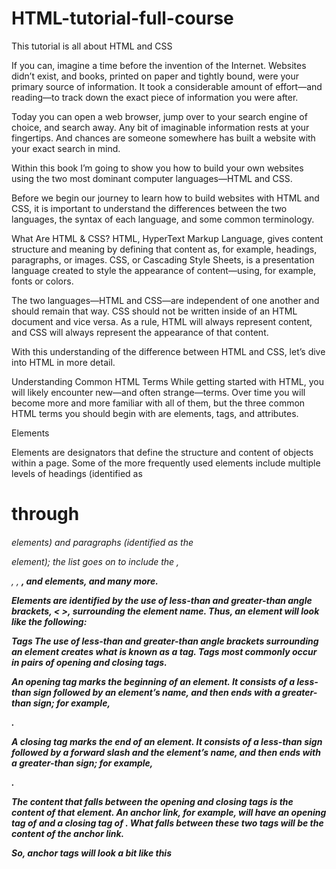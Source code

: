 # HTML-tutorial-full-course
This tutorial is all about HTML and CSS

If you can, imagine a time before the invention of the Internet. Websites didn’t exist, and books, printed on paper and tightly bound, were your primary source of information. It took a considerable amount of effort—and reading—to track down the exact piece of information you were after.

Today you can open a web browser, jump over to your search engine of choice, and search away. Any bit of imaginable information rests at your fingertips. And chances are someone somewhere has built a website with your exact search in mind.

Within this book I’m going to show you how to build your own websites using the two most dominant computer languages—HTML and CSS.

Before we begin our journey to learn how to build websites with HTML and CSS, it is important to understand the differences between the two languages, the syntax of each language, and some common terminology.

What Are HTML & CSS?
HTML, HyperText Markup Language, gives content structure and meaning by defining that content as, for example, headings, paragraphs, or images. CSS, or Cascading Style Sheets, is a presentation language created to style the appearance of content—using, for example, fonts or colors.

The two languages—HTML and CSS—are independent of one another and should remain that way. CSS should not be written inside of an HTML document and vice versa. As a rule, HTML will always represent content, and CSS will always represent the appearance of that content.

With this understanding of the difference between HTML and CSS, let’s dive into HTML in more detail.

Understanding Common HTML Terms
While getting started with HTML, you will likely encounter new—and often strange—terms. Over time you will become more and more familiar with all of them, but the three common HTML terms you should begin with are elements, tags, and attributes.

Elements

Elements are designators that define the structure and content of objects within a page. Some of the more frequently used elements include multiple levels of headings (identified as <h1> through <h6> elements) and paragraphs (identified as the <p> element); the list goes on to include the <a>, <div>, <span>, <strong>, and <em> elements, and many more.

Elements are identified by the use of less-than and greater-than angle brackets, < >, surrounding the element name. Thus, an element will look like the following:

Tags
The use of less-than and greater-than angle brackets surrounding an element creates what is known as a tag. Tags most commonly occur in pairs of opening and closing tags.

An opening tag marks the beginning of an element. It consists of a less-than sign followed by an element’s name, and then ends with a greater-than sign; for example, <div>.

A closing tag marks the end of an element. It consists of a less-than sign followed by a forward slash and the element’s name, and then ends with a greater-than sign; for example, </div>.

The content that falls between the opening and closing tags is the content of that element. An anchor link, for example, will have an opening tag of <a> and a closing tag of </a>. What falls between these two tags will be the content of the anchor link.

So, anchor tags will look a bit like this
